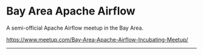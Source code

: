 # Bay Area Apache Airflow

A semi-official Apache Airflow meetup in the Bay Area.

https://www.meetup.com/Bay-Area-Apache-Airflow-Incubating-Meetup/

---
